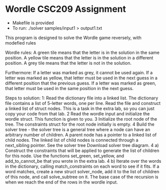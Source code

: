 # Wordle CSC209 Assignment

- Makefile is provided
- To run: ./solver samples/input1 > output1.txt


This program is designed to solve the Wordle game reversely, with modefied rules

Wordle rules:
  A green tile means that the letter is in the solution in the same position. 
  A yellow tile means that the letter is in the solution in a different position. 
  A grey tile means that the letter is not in the solution.
  
Furthermore:
  If a letter was marked as grey, it cannot be used again.
  If a letter was marked as yellow, that letter must be used in the next guess in a different position that the previous guess.
  If a letter was marked as green, that letter must be used in the same position in the next guess.
  
Steps to solution:
  1: Read the dictionary file into a linked list. The dictionary file contains a list of 5-letter words, one per line.  Read the file and construct a linked list of struct nodes.  This is a task in the extra lab, so you can just copy your code from that lab.
  2 Read the wordle input and initialize the wordle struct. This function is given to you.
  3 Initialize the root node of the tree.  The constraints struct for the root node initially is empty.
  4 Build the solver tree - the solver tree is a general tree where a node can have an arbitrary number of children.  A parent node has a pointer to a linked list of child nodes.  The linked list of child nodes is connected through a next_sibling pointer.  See the solver tree   Download solver tree diagram.
  4 a) Construct the constraints that will be applied to generate the list of children for this node.  Use the functions set_green, set_yellow, and add_to_cannot_be that you wrote in the extra lab.
  4 b) Iterate over the words in the dictionary, calling match_constraints on each word to see if it fits.  If a word matches,  create a new struct solver_node, add it to the list of children of this node, and call solve_subtree on it.  The base case of the recursion is when we reach the end of the rows in the wordle input.
  
  
